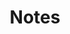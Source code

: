 ---
title: "Notes"
description: "Brief thoughts or links"
draft: false
sort_by: "date"
template: "section.html"
paginate_by: 5
paginate_path: "page"
paginate_reversed: false
in_search_index: true
render: true
transparent: true
---